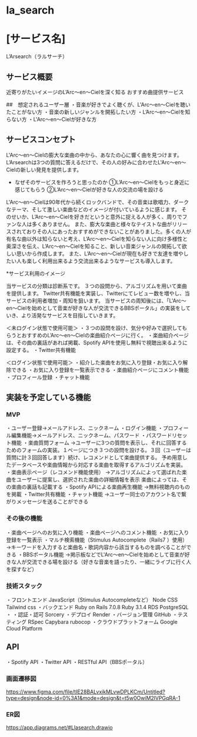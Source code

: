 # la_search

# [サービス名]
L’Arsearch（ラルサーチ）

## サービス概要
近寄りがたいイメージのL’Arc〜en〜Cielを深く知る
おすすめ曲提供サービス

##　想定されるユーザー層
・音楽が好きでよく聴くが、L'Arc〜en〜Cielを聴いたことがない方
・音楽の新しいジャンルを開拓したい方
・L’Arc〜en〜Cielを知らない方
・L'Arc〜en〜Cielが好きな方

## サービスコンセプト

L'Arc〜en〜Cielの膨大な楽曲の中から、あなたの心に響く曲を見つけます。
L’Arsearchは3つの質問に答えるだけで、その人の好みに合わせたL'Arc〜en〜Cielの新しい発見を提供します。

* なぜそのサービスを作ろうと思ったのか
①L’Arc〜en〜Cielをもっと身近に感じてもらう
②L’Arc〜en〜Cielが好きな人の交流の場を設ける

L'Arc〜en〜Cielは90年代から続くロックバンドで、その音楽は歌唱力、ダークなテーマ、そして激しい楽曲などのイメージが付いているように感じます。
そのせいか、L’Arc〜en〜Cielを好きだというと意外に捉える人が多く、周りでファンな人は多くありません。
また、膨大な楽曲と様々なテイストな曲がリリースされておりその人にあったおすすめができないことがありました。多くの人が有名な曲以外は知らないと考え、L’Arc〜en〜Cielを知らない人に向け多様性と奥深さを伝え、L’Arc〜en〜Cielを知ること、新しい音楽ジャンルの開拓して欲しい思いから作成します。
また、L’Arc〜en〜Cielが現在も好きで友達を増やしたい人も楽しく利用出来るよう交流出来るようなサービスも導入します。

*サービス利用のイメージ

当サービスの分類は診断系です。
３つの設問から、アルゴリズムを用いて楽曲を提供します。
Twitter共有機能を実装し、Twitterにてレビュー数を増やし、当サービスの利用者増加・周知を狙います。
当サービスの周知後には、「L'Arc〜en〜Cielを始めとして音楽が好きな人が交流できるBBSポータル」の実装をしていき、より活発なサービスを目指していきます。

＜未ログイン状態で使用可能＞
・３つの設問を設け、気分や好みで選択してもらうとおすすめのL’Arc〜en〜Cielの楽曲紹介ページに行く。
・楽曲紹介ページは、その曲の裏話があれば掲載、Spotify APIを使用し無料で視聴出来るように設定する。
・Twitter共有機能

＜ログイン状態で使用可能＞
・紹介した楽曲をお気に入り登録・お気に入り解除できる
・お気に入り登録を一覧表示できる
・楽曲紹介ページにコメント機能
・プロフィール登録
・チャット機能

## 実装を予定している機能
### MVP
・ユーザー登録→メールアドレス、ニックネーム
・ログイン機能
・プロフィール編集機能→メールアドレス、ニックネーム、パスワード
・パスワードリセット機能
・楽曲質問フォーム
→ユーザーに3つの質問を表示し、それに回答するためのフォームの実装。１ページにつき３つの設問を設ける。３回（ユーザーは質問に計３回回答します）続け、レコメンドとして楽曲提供する。
予め用意したデータベースや楽曲情報から対応する楽曲を取得するアルゴリズムを実装。
・楽曲表示ページ（レコメンド機能使用）
→アルゴリズムによって選ばれた楽曲をユーザーに提案し、選択された楽曲の詳細情報を表示
楽曲によっては、その楽曲の裏話も記載する
・Spotify APIによる楽曲再生機能
→無料視聴内のものを掲載
・Twitter共有機能
・チャット機能
→ユーザー同士のアカウント名で繋がりメッセージを送ることができる

### その後の機能
・楽曲ページへのお気に入り機能
・楽曲ページへのコメント機能
・お気に入り登録を一覧表示
・マルチ検索機能（Stimulus Autocomplete（Rails7 ）使用）
→キーワードを入力すると楽曲名・歌詞内容から該当するものを調べることができる
・BBSポータル機能
→掲示板などでL'Arc〜en〜Cielを始めとして音楽が好きな人が交流できる場を設ける（好きな音楽を語ったり、一緒にライブに行く人を探すなど）


### 技術スタック
・フロントエンド
JavaScript（Stimulus Autocompleteなど）
Node
CSS
Tailwind css
・バックエンド
Ruby on Rails 7.0.8
Ruby 3.1.4
RDS
PostgreSQL
・
・認証・認可
Sorcery
・デプロイ
Render
・バージョン管理
GitHub
・テスティング
RSpec
Capybara
rubocop
・クラウドプラットフォーム
Google Cloud Platform

## API
・Spotify API
・Twitter API
・RESTful API（BBSポータル）

### 画面遷移図
https://www.figma.com/file/tIE28BALvxikMLvwDPLKCm/Untitled?type=design&node-id=0%3A1&mode=design&t=t5w0OwiM2lVPGqRA-1

### ER図

https://app.diagrams.net/#Llasearch.drawio
